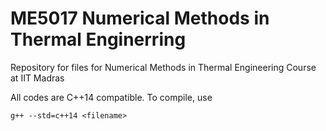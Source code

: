 # ME5017 Numerical Methods in Thermal Enginerring

Repository for files for Numerical Methods in Thermal Engineering Course at IIT Madras

All codes are C++14 compatible. To compile, use

```g++ --std=c++14 <filename>```
